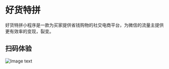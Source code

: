 # 好货特拼
好货特拼小程序是一款为买家提供省钱购物的社交电商平台，为微信的流量主提供更有效率的变现，裂变。

## 扫码体验
![Image text](https://github.com/BLCheung/TePinGood/blob/master/poster/poster.jpg)
